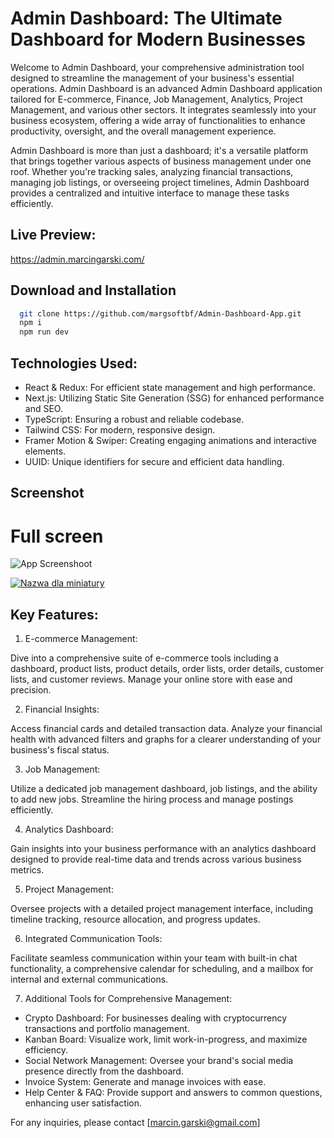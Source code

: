 # Admin Dashboard: The Ultimate Dashboard for Modern Businesses

Welcome to Admin Dashboard, your comprehensive administration tool designed to streamline the management of your business's essential operations. Admin Dashboard is an advanced Admin Dashboard application tailored for E-commerce, Finance, Job Management, Analytics, Project Management, and various other sectors. It integrates seamlessly into your business ecosystem, offering a wide array of functionalities to enhance productivity, oversight, and the overall management experience.

Admin Dashboard is more than just a dashboard; it's a versatile platform that brings together various aspects of business management under one roof. Whether you're tracking sales, analyzing financial transactions, managing job listings, or overseeing project timelines, Admin Dashboard provides a centralized and intuitive interface to manage these tasks efficiently.

## Live Preview:

https://admin.marcingarski.com/

## Download and Installation

```bash
  git clone https://github.com/margsoftbf/Admin-Dashboard-App.git
  npm i
  npm run dev
```

## Technologies Used:

- React & Redux: For efficient state management and high performance.
- Next.js: Utilizing Static Site Generation (SSG) for enhanced performance and SEO.
- TypeScript: Ensuring a robust and reliable codebase.
- Tailwind CSS: For modern, responsive design.
- Framer Motion & Swiper: Creating engaging animations and interactive elements.
- UUID: Unique identifiers for secure and efficient data handling.

## Screenshot

# Full screen

![App Screenshoot](https://github.com/margsoftbf/Travelo/blob/main/public/assets/screenshot/FullScreen.png?raw=true)

[![Nazwa dla miniatury](https://github.com/margsoftbf/Travelo/blob/main/public/assets/screenshot/FullScreen.png?raw=true)](![URL_do_obrazka_w_pełnym_rozmiarze](https://github.com/margsoftbf/Travelo/blob/main/public/assets/screenshot/FullScreen.png?raw=true))

## Key Features:

1. E-commerce Management:

Dive into a comprehensive suite of e-commerce tools including a dashboard, product lists, product details, order lists, order details, customer lists, and customer reviews. Manage your online store with ease and precision.

2. Financial Insights:

Access financial cards and detailed transaction data. Analyze your financial health with advanced filters and graphs for a clearer understanding of your business's fiscal status.

3. Job Management:

Utilize a dedicated job management dashboard, job listings, and the ability to add new jobs. Streamline the hiring process and manage postings efficiently.

4. Analytics Dashboard:

Gain insights into your business performance with an analytics dashboard designed to provide real-time data and trends across various business metrics.

5. Project Management:

Oversee projects with a detailed project management interface, including timeline tracking, resource allocation, and progress updates.

6. Integrated Communication Tools:

Facilitate seamless communication within your team with built-in chat functionality, a comprehensive calendar for scheduling, and a mailbox for internal and external communications.

7. Additional Tools for Comprehensive Management:

 - Crypto Dashboard: For businesses dealing with cryptocurrency transactions and portfolio management.
 - Kanban Board: Visualize work, limit work-in-progress, and maximize efficiency.
 - Social Network Management: Oversee your brand's social media presence directly from the dashboard.
 - Invoice System: Generate and manage invoices with ease.
 - Help Center & FAQ: Provide support and answers to common questions, enhancing user satisfaction.


For any inquiries, please contact [marcin.garski@gmail.com]
